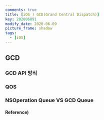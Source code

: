 ```yaml
---
comments: true
title: [iOS ) GCD(Grand Central Dispatch)]
key: 202006091
modify_date: 2020-06-09
picture_frame: shadow
tags:
  - [iOS]
---
```

 
## GCD

### GCD API 방식

### QOS

### NSOperation Queue VS GCD Queue

#### Reference)
 
